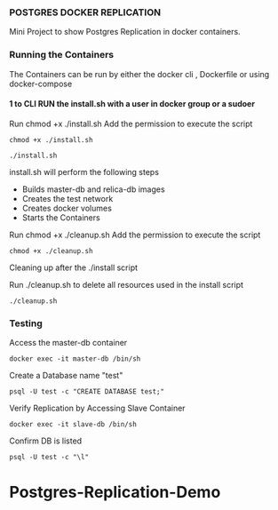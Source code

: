 ### POSTGRES DOCKER REPLICATION
Mini Project to show Postgres Replication in docker containers.  


### Running the Containers
The Containers can be run by either the docker cli , Dockerfile or using docker-compose  

#### 1 to CLI RUN the install.sh with a user in docker group or a sudoer

Run chmod +x ./install.sh Add the permission to execute the script

    chmod +x ./install.sh

    ./install.sh 

install.sh will perform the following steps
- Builds master-db and relica-db images
- Creates the test network
- Creates docker volumes
- Starts the Containers

Run chmod +x ./cleanup.sh Add the permission to execute the script

    chmod +x ./cleanup.sh

Cleaning up after  the ./install script  

Run ./cleanup.sh to delete all resources used in the install script
    
    ./cleanup.sh
    
    

### Testing 
Access the master-db container

    docker exec -it master-db /bin/sh 


Create a Database name "test"

    psql -U test -c "CREATE DATABASE test;"


Verify Replication by Accessing Slave Container

    docker exec -it slave-db /bin/sh 


Confirm DB is listed

    psql -U test -c "\l"

# Postgres-Replication-Demo
